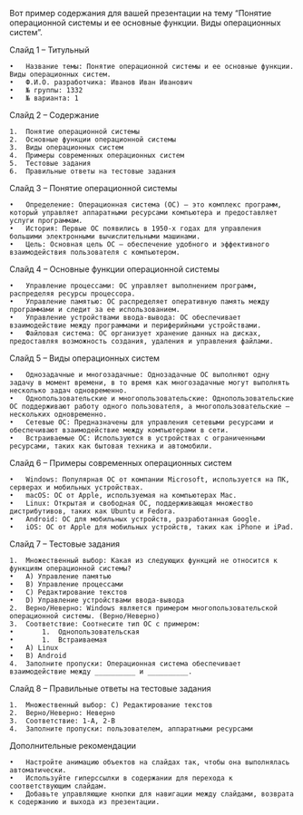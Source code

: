 Вот пример содержания для вашей презентации на тему “Понятие операционной системы и ее основные функции. Виды операционных систем”.

Слайд 1 – Титульный

	•	Название темы: Понятие операционной системы и ее основные функции. Виды операционных систем.
	•	Ф.И.О. разработчика: Иванов Иван Иванович
	•	№ группы: 1332
	•	№ варианта: 1

Слайд 2 – Содержание

	1.	Понятие операционной системы
	2.	Основные функции операционной системы
	3.	Виды операционных систем
	4.	Примеры современных операционных систем
	5.	Тестовые задания
	6.	Правильные ответы на тестовые задания

Слайд 3 – Понятие операционной системы

	•	Определение: Операционная система (ОС) — это комплекс программ, который управляет аппаратными ресурсами компьютера и предоставляет услуги программам.
	•	История: Первые ОС появились в 1950-х годах для управления большими электронными вычислительными машинами.
	•	Цель: Основная цель ОС — обеспечение удобного и эффективного взаимодействия пользователя с компьютером.

Слайд 4 – Основные функции операционной системы

	•	Управление процессами: ОС управляет выполнением программ, распределяя ресурсы процессора.
	•	Управление памятью: ОС распределяет оперативную память между программами и следит за ее использованием.
	•	Управление устройствами ввода-вывода: ОС обеспечивает взаимодействие между программами и периферийными устройствами.
	•	Файловая система: ОС организует хранение данных на дисках, предоставляя возможность создания, удаления и управления файлами.

Слайд 5 – Виды операционных систем

	•	Однозадачные и многозадачные: Однозадачные ОС выполняют одну задачу в момент времени, в то время как многозадачные могут выполнять несколько задач одновременно.
	•	Однопользовательские и многопользовательские: Однопользовательские ОС поддерживают работу одного пользователя, а многопользовательские — нескольких одновременно.
	•	Сетевые ОС: Предназначены для управления сетевыми ресурсами и обеспечивают взаимодействие между компьютерами в сети.
	•	Встраиваемые ОС: Используются в устройствах с ограниченными ресурсами, таких как бытовая техника и автомобили.

Слайд 6 – Примеры современных операционных систем

	•	Windows: Популярная ОС от компании Microsoft, используется на ПК, серверах и мобильных устройствах.
	•	macOS: ОС от Apple, используемая на компьютерах Mac.
	•	Linux: Открытая и свободная ОС, поддерживающая множество дистрибутивов, таких как Ubuntu и Fedora.
	•	Android: ОС для мобильных устройств, разработанная Google.
	•	iOS: ОС от Apple для мобильных устройств, таких как iPhone и iPad.

Слайд 7 – Тестовые задания

	1.	Множественный выбор: Какая из следующих функций не относится к функциям операционной системы?
	•	A) Управление памятью
	•	B) Управление процессами
	•	C) Редактирование текстов
	•	D) Управление устройствами ввода-вывода
	2.	Верно/Неверно: Windows является примером многопользовательской операционной системы. (Верно/Неверно)
	3.	Соответствие: Соотнесите тип ОС с примером:
	•		1.	Однопользовательская
	•		1.	Встраиваемая
	•	A) Linux
	•	B) Android
	4.	Заполните пропуски: Операционная система обеспечивает взаимодействие между __________ и __________.

Слайд 8 – Правильные ответы на тестовые задания

	1.	Множественный выбор: C) Редактирование текстов
	2.	Верно/Неверно: Неверно
	3.	Соответствие: 1-A, 2-B
	4.	Заполните пропуски: пользователем, аппаратными ресурсами

Дополнительные рекомендации

	•	Настройте анимацию объектов на слайдах так, чтобы она выполнялась автоматически.
	•	Используйте гиперссылки в содержании для перехода к соответствующим слайдам.
	•	Добавьте управляющие кнопки для навигации между слайдами, возврата к содержанию и выхода из презентации.
